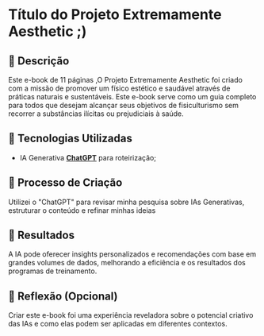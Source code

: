 
# Título do Projeto Extremamente Aesthetic ;)

## 📒 Descrição
Este e-book de 11 páginas ,O Projeto Extremamente Aesthetic foi criado com a missão de promover um físico estético e saudável através de práticas naturais e sustentáveis. Este e-book serve como um guia completo para todos que desejam alcançar seus objetivos de fisiculturismo sem recorrer a substâncias ilícitas ou prejudiciais à saúde.

## 🤖 Tecnologias Utilizadas
- IA Generativa **[ChatGPT](https://chat.openai.com)** para roteirização;

## 🧐 Processo de Criação
Utilizei o "ChatGPT" para revisar minha pesquisa sobre IAs Generativas, estruturar o conteúdo e refinar minhas ideias

## 🚀 Resultados
A IA pode oferecer insights personalizados e recomendações com base em grandes volumes de dados, melhorando a eficiência e os resultados dos programas de treinamento.

## 💭 Reflexão (Opcional)
Criar este e-book foi uma experiência reveladora sobre o potencial criativo das IAs e como elas podem ser aplicadas em diferentes contextos.
